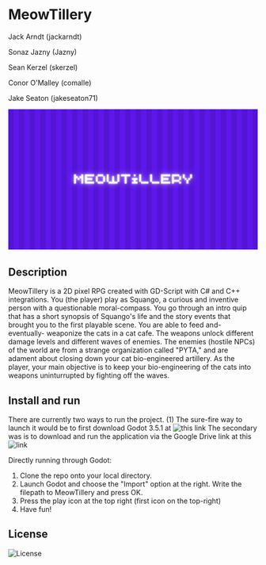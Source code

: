 

# MeowTillery

Jack Arndt (jackarndt)

Sonaz Jazny (Jazny)

Sean Kerzel (skerzel)

Conor O'Malley (comalle)

Jake Seaton (jakeseaton71)


![alt text](https://github.com/Jazny/MeowTillery/blob/main/Meowtillary%20(14).png)

## Description

MeowTillery is a 2D pixel RPG created with GD-Script with C# and C++ integrations. You (the player) play as Squango, a curious and inventive person with a questionable  moral-compass. You go through an intro quip that has a short synopsis of Squango's life and the story events that brought you to the first playable scene. You are able to feed and- eventually- weaponize the cats in a cat cafe. The weapons unlock different damage levels and different waves of enemies. The enemies (hostile NPCs) of the world are from a strange organization called "PYTA," and are adament about closing down your cat bio-engineered artillery. As the player, your main objective is to keep your bio-engineering of the cats into weapons uninturrupted by fighting off the waves.

## Install and run

There are currently two ways to run the project. (1) The sure-fire way to launch it would be to first download Godot 3.5.1 at ![this link](https://godotengine.org/download)
The secondary was is to download and run the application via the Google Drive link at this ![link](https://drive.google.com/drive/folders/1pNEW9XHdiEsD6AcxguoFKY_lWuIvV7vV?usp=sharing)

Directly running through Godot:
1. Clone the repo onto your local directory.
2. Launch Godot and choose the "Import" option at the right. Write the filepath to MeowTillery and press OK.
3. Press the play icon at the top right (first icon on the top-right)
4. Have fun!

## License

![License](https://github.com/Jazny/MeowTillery/blob/main/LICENSE)

